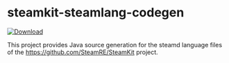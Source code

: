 # steamkit-steamlang-codegen

[ ![Download](https://api.bintray.com/packages/dpeger/steamkit/steamkit-steamlang-codegen/images/download.svg) ](https://bintray.com/dpeger/steamkit/steamkit-steamlang-codegen/_latestVersion)

This project provides Java source generation for the steamd language files of the https://github.com/SteamRE/SteamKit project.
